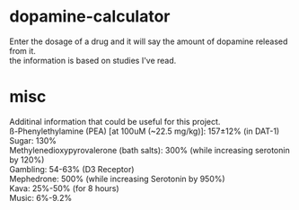 # dopamine-calculator

Enter the dosage of a drug and it will say the amount of dopamine released from it.<br/>the information is based on studies I've read.

# misc
Additinal information that could be useful for this project. <br/>
ß-Phenylethylamine (PEA) [at 100uM (~22.5 mg/kg)]: 157±12% (in DAT-1) <br/>
Sugar: 130% <br/>
Methylenedioxypyrovalerone (bath salts): 300% (while increasing serotonin by 120%) <br/>
Gambling: 54-63% (D3 Receptor) <br/>
Mephedrone: 500% (while increasing Serotonin by 950%) <br/>
Kava: 25%-50% (for 8 hours) <br/>
Music: 6%-9.2% <br/>
